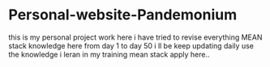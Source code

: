 # Personal-website-Pandemonium
this is my personal project work here i have tried to revise everything MEAN stack knowledge here from day 1 to day 50 i ll be keep updating daily use the knowledge i leran in my training mean stack apply here..
